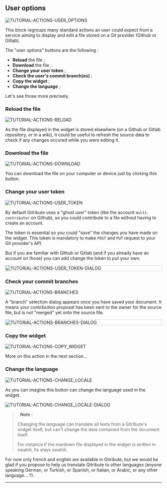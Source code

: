 
## User options

<div>
  <img
    alt="TUTORIAL-ACTIONS-USER_OPTIONS"
    src="https://raw.githubusercontent.com/multi-coop/gitribute-documentation-content/main/images/tutorial/commented/tutorial-user_options.png"
    />
</div>

This block regroups many standard actions an user could expect from a service aiming to display and edit a file stored on a Git provider (Github or Gitlab).

The "user options" buttons are the following :

- **Reload** the file ;
- **Download** the file ;
- **Change your user token** ;
- **Check the user's commit branch(es)** ;
- **Copy the widget** ;
- **Change the language** ;

Let's see those more precisely.

### Reload the file

<div>
  <img
    alt="TUTORIAL-ACTIONS-RELOAD"
    src="https://raw.githubusercontent.com/multi-coop/gitribute-documentation-content/main/images/tutorial/commented/tutorial-04.png"
    />
</div>

As the file displayed in the widget is stored elsewhere (on a Github or Gitlab repository, or in a wiki), it could be useful to refresh the source data to check if any changes occured while you were editing it.

### Download the file

<div>
  <img
    alt="TUTORIAL-ACTIONS-DOWNLOAD"
    src="https://raw.githubusercontent.com/multi-coop/gitribute-documentation-content/main/images/tutorial/commented/tutorial-05.png"
    />
</div>

You can download the file on your computer or device just by clicking this button.

### Change your user token

<div>
  <img
    alt="TUTORIAL-ACTIONS-USER_TOKEN"
    src="https://raw.githubusercontent.com/multi-coop/gitribute-documentation-content/main/images/tutorial/commented/tutorial-06.png"
    />
</div>

By default Gitribute uses a "ghost user" token (like the account `multi-contributor` on Github), so you could contribute to a file without having to create an account.

The token is essential so you could "save" the changes you have made on the widget. This token is mandatory to make `POST` and `PUT` request to your Git provider's API.

But if you are familiar with Github or Gitlab (and if you already have an account on those) you can add change the token to put your own.

<div style="border: thin solid lightgrey;">
  <img
    alt="TUTORIAL-ACTIONS-USER_TOKEN-DIALOG"
    src="https://raw.githubusercontent.com/multi-coop/gitribute-documentation-content/main/images/tutorial/actions-token.png"
    />
</div>

### Check your commit branches

<div>
  <img
    alt="TUTORIAL-ACTIONS-BRANCHES"
    src="https://raw.githubusercontent.com/multi-coop/gitribute-documentation-content/main/images/tutorial/commented/tutorial-07.png"
    />
</div>

A "branch" selection dialog appears once you have saved your document. It means your contribution proposal has been sent to the owner for the source file, but is not "merged" yet onto the source file. 

<div style="border: thin solid lightgrey;">
  <img
    alt="TUTORIAL-ACTIONS-BRANCHES-DIALOG"
    src="https://raw.githubusercontent.com/multi-coop/gitribute-documentation-content/main/images/tutorial/contribution-branches.png"
    />
</div>

### Copy the widget

<div>
  <img
    alt="TUTORIAL-ACTIONS-COPY_WIDGET"
    src="https://raw.githubusercontent.com/multi-coop/gitribute-documentation-content/main/images/tutorial/commented/tutorial-08.png"
    />
</div>

More on this action in the next section...

### Change the language

<div>
  <img
    alt="TUTORIAL-ACTIONS-CHANGE_LOCALE"
    src="https://raw.githubusercontent.com/multi-coop/gitribute-documentation-content/main/images/tutorial/commented/tutorial-09.png"
    />
</div>

As you can imagine this button can change the language used in the widget.

<div>
  <img
    alt="TUTORIAL-ACTIONS-CHANGE_LOCALE-DIALOG"
    src="https://raw.githubusercontent.com/multi-coop/gitribute-documentation-content/main/images/tutorial/actions-language.png"
    />
</div>

> &nbsp;
> **_Note_** :
>  
> Changing the language can translate all texts from a Gitribute's widget itself, but can't change the data contained from the document itself.
>
> For instance if the mardown file displayed in the widget is written in swahili, its stays swahili. 
> &nbsp;

For now only french and english are available in Gitribute, but we would be glad if you propose to help us translate Gitribute to other languages (anyone speaking German, or Turkish, or Spanish, or Italian, or Arabic, or any other language... ?).

---
